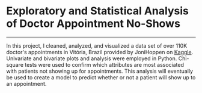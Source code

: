 # Exploratory and Statistical Analysis of Doctor Appointment No-Shows
***

In this project, I cleaned, analyzed, and visualized a data set of over 110K doctor's appointments in Vitória, Brazil provided by JoniHoppen on [Kaggle](https://www.kaggle.com/joniarroba/noshowappointments).  Univariate and bivariate plots and analysis were employed in Python.  Chi-square tests were used to confirm which attributes are most associated with patients not showing up for appointments.  This analysis will eventually be used to create a model to predict whether or not a patient will show up to an appointment.

